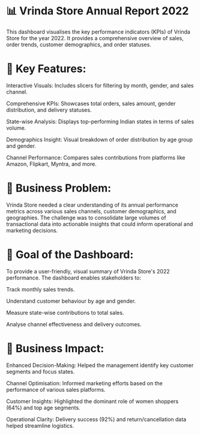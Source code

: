# 📊 Vrinda Store Annual Report 2022
This dashboard visualises the key performance indicators (KPIs) of Vrinda Store for the year 2022. It provides a comprehensive overview of sales, order trends, customer demographics, and order statuses.

# 🔑 Key Features:
Interactive Visuals: Includes slicers for filtering by month, gender, and sales channel.

Comprehensive KPIs: Showcases total orders, sales amount, gender distribution, and delivery statuses.

State-wise Analysis: Displays top-performing Indian states in terms of sales volume.

Demographics Insight: Visual breakdown of order distribution by age group and gender.

Channel Performance: Compares sales contributions from platforms like Amazon, Flipkart, Myntra, and more.

# 🧩 Business Problem:
Vrinda Store needed a clear understanding of its annual performance metrics across various sales channels, customer demographics, and geographies. The challenge was to consolidate large volumes of transactional data into actionable insights that could inform operational and marketing decisions.

# 🎯 Goal of the Dashboard:
To provide a user-friendly, visual summary of Vrinda Store's 2022 performance. The dashboard enables stakeholders to:

Track monthly sales trends.

Understand customer behaviour by age and gender.

Measure state-wise contributions to total sales.

Analyse channel effectiveness and delivery outcomes.

# 💼 Business Impact:
Enhanced Decision-Making: Helped the management identify key customer segments and focus states.

Channel Optimisation: Informed marketing efforts based on the performance of various sales platforms.

Customer Insights: Highlighted the dominant role of women shoppers (64%) and top age segments.

Operational Clarity: Delivery success (92%) and return/cancellation data helped streamline logistics.

